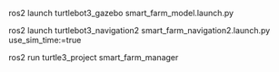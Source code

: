 

ros2 launch turtlebot3_gazebo smart_farm_model.launch.py

ros2 launch turtlebot3_navigation2 smart_farm_navigation2.launch.py use_sim_time:=true

ros2 run turtle3_project smart_farm_manager

